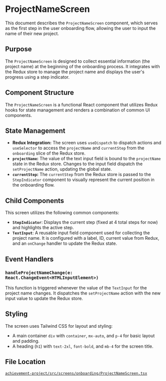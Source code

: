 # ProjectNameScreen

This document describes the `ProjectNameScreen` component, which serves as the first step in the user onboarding flow, allowing the user to input the name of their new project.

## Purpose

The `ProjectNameScreen` is designed to collect essential information (the project name) at the beginning of the onboarding process. It integrates with the Redux store to manage the project name and displays the user's progress using a step indicator.

## Component Structure

The `ProjectNameScreen` is a functional React component that utilizes Redux hooks for state management and renders a combination of common UI components.

## State Management

*   **Redux Integration:** The screen uses `useDispatch` to dispatch actions and `useSelector` to access the `projectName` and `currentStep` from the `onboarding` slice of the Redux store.
*   **`projectName`:** The value of the text input field is bound to the `projectName` state in the Redux store. Changes to the input field dispatch the `setProjectName` action, updating the global state.
*   **`currentStep`:** The `currentStep` from the Redux store is passed to the `StepIndicator` component to visually represent the current position in the onboarding flow.

## Child Components

This screen utilizes the following common components:

*   **`StepIndicator`**: Displays the current step (fixed at 4 total steps for now) and highlights the active step.
*   **`TextInput`**: A reusable input field component used for collecting the project name. It is configured with a label, ID, current value from Redux, and an `onChange` handler to update the Redux state.

## Event Handlers

### `handleProjectNameChange(e: React.ChangeEvent<HTMLInputElement>)`

This function is triggered whenever the value of the `TextInput` for the project name changes. It dispatches the `setProjectName` action with the new input value to update the Redux store.

## Styling

The screen uses Tailwind CSS for layout and styling:

*   A main container `div` with `container`, `mx-auto`, and `p-4` for basic layout and padding.
*   A heading (`h1`) with `text-2xl`, `font-bold`, and `mb-4` for the screen title.

## File Location

[`achievement-project/src/screens/onboarding/ProjectNameScreen.tsx`](achievement-project/src/screens/onboarding/ProjectNameScreen.tsx)
